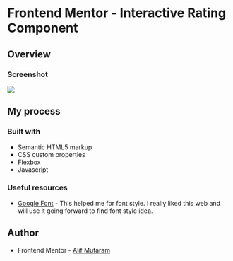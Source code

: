 # Frontend Mentor - Interactive Rating Component

## Overview

### Screenshot

![](./images)

## My process

### Built with

- Semantic HTML5 markup
- CSS custom properties
- Flexbox
- Javascript

### Useful resources

- [Google Font](https://fonts.google.com/) - This helped me for font style. I really liked this web and will use it going forward to find font style idea.

## Author

- Frontend Mentor - [Alif Mutaram](https://www.frontendmentor.io/profile/alifmutaram)
